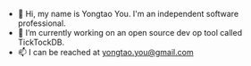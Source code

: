- 👋 Hi, my name is Yongtao You. I'm an independent software professional.
- 👀 I’m currently working on an open source dev op tool called TickTockDB.
- 📫 I can be reached at yongtao.you@gmail.com

<!---
ytyou/ytyou is a ✨ special ✨ repository because its `README.md` (this file) appears on your GitHub profile.
You can click the Preview link to take a look at your changes.
--->
